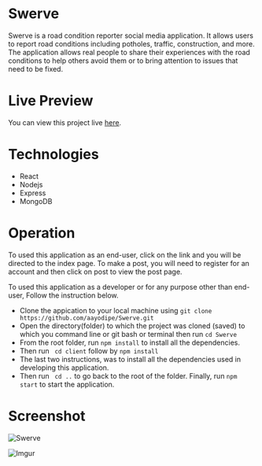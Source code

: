 # Swerve

Swerve is a road condition reporter social media application. It allows users to report road conditions including potholes, traffic, construction, and more. The application allows real people to share their experiences with the road conditions to help others avoid them or to bring attention to issues that need to be fixed. 

# Live Preview 
You can view this project live [here](https://gentle-ridge-89097.herokuapp.com/).

# Technologies
* React
* Nodejs
* Express
* MongoDB

# Operation
To used this application as an end-user, click on the link  and you will be directed to the index page. To make a post, you will need to register for an account and then click on post to view the post page.

To used this application as a developer or for any purpose other than end-user, Follow the instruction below.

* Clone the appication to your local machine using ```git clone https://github.com/aayodipe/Swerve.git ```
* Open the directory(folder) to which the project was cloned (saved) to which you command line or git bash or terminal then run ```cd Swerve```
* From the root folder, run ```npm install``` to install all the dependencies.
* Then run  ``` cd client``` follow by ``` npm install ``` 
* The last two instructions, was to install all the dependencies used in developing this application.
* Then run ``` cd ..``` to go back to the root of the folder.
Finally, run ``` npm start ``` to start the application.

# Screenshot

![Swerve](https://i.imgur.com/1TOfw0p.png)

![Imgur](https://i.imgur.com/QyIpVDv.png)
